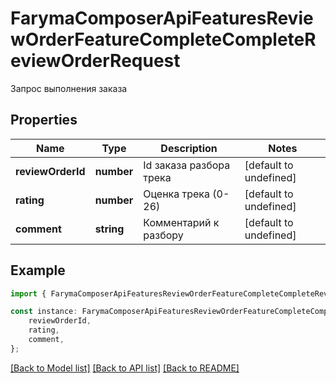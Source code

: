 # FarymaComposerApiFeaturesReviewOrderFeatureCompleteCompleteReviewOrderRequest

Запрос выполнения заказа

## Properties

Name | Type | Description | Notes
------------ | ------------- | ------------- | -------------
**reviewOrderId** | **number** | Id заказа разбора трека | [default to undefined]
**rating** | **number** | Оценка трека (0-26) | [default to undefined]
**comment** | **string** | Комментарий к разбору | [default to undefined]

## Example

```typescript
import { FarymaComposerApiFeaturesReviewOrderFeatureCompleteCompleteReviewOrderRequest } from './api';

const instance: FarymaComposerApiFeaturesReviewOrderFeatureCompleteCompleteReviewOrderRequest = {
    reviewOrderId,
    rating,
    comment,
};
```

[[Back to Model list]](../README.md#documentation-for-models) [[Back to API list]](../README.md#documentation-for-api-endpoints) [[Back to README]](../README.md)
